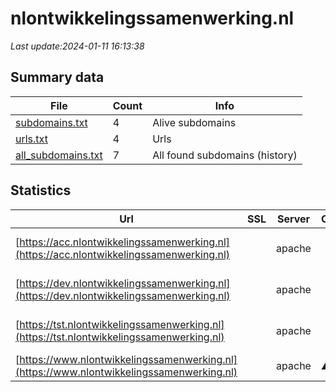 # nlontwikkelingssamenwerking.nl
*Last update:2024-01-11 16:13:38*
## Summary data
| File       | Count | Info |
|------------|-------|------|
|[subdomains.txt](/data/nlontwikkelingssamenwerking/subdomains.txt)|4|Alive subdomains|
|[urls.txt](/data/nlontwikkelingssamenwerking/urls.txt)|4|Urls|
|[all_subdomains.txt](/data/nlontwikkelingssamenwerking/all_subdomains.txt)|7|All found subdomains (history)|
## Statistics
| Url | SSL | Server | Cookie | HSTS | CSP | XFO | XXP | RP | Tech |
|------------|-------|------|------|------|------|------|------|------|------|
|[https://acc.nlontwikkelingssamenwerking.nl](https://acc.nlontwikkelingssamenwerking.nl)| |apache| | | | | |:white_check_mark: |Apache HTTP Server|
|[https://dev.nlontwikkelingssamenwerking.nl](https://dev.nlontwikkelingssamenwerking.nl)| |apache| | | | | |:white_check_mark: |Apache HTTP Server|
|[https://tst.nlontwikkelingssamenwerking.nl](https://tst.nlontwikkelingssamenwerking.nl)| |apache| | | | | |:white_check_mark: |Apache HTTP Server|
|[https://www.nlontwikkelingssamenwerking.nl](https://www.nlontwikkelingssamenwerking.nl)| |apache|:warning: |:white_check_mark: | |:warning: |:white_check_mark: |:white_check_mark: |:white_check_mark: |Apache HTTP Server H...|